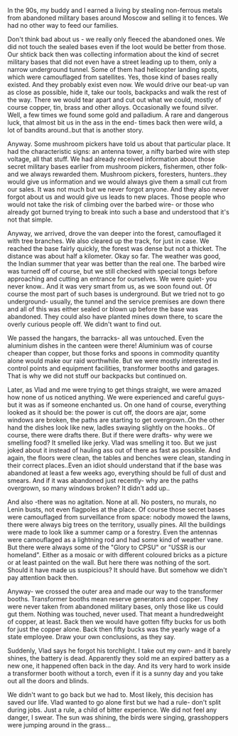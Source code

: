 In the 90s, my buddy and I earned a living by  stealing non-ferrous metals from abandoned military bases around Moscow and selling it to fences. We had no other way to feed our families.

Don't think bad about us - we really only fleeced the abandoned ones. We did not touch the sealed  bases even if the loot would be better from those. Our shtick back then was collecting information about the kind of secret military bases that did not even have a street leading up to them, only a narrow underground tunnel. Some of them had helicopter landing spots, which were camouflaged from satellites. Yes, those kind of bases really existed. And they probably exist even now. We would drive our beat-up van as close as possible, hide it, take our tools, backpacks and walk the rest of the way. There we would tear apart and  cut out what we could, mostly of course copper, tin, brass and other alloys. Occasionally we found silver. Well, a few times we found some gold and palladium. A rare and dangerous luck, that almost bit us in the ass in the end- times back then were wild, a lot of bandits around..but that is another story.

Anyway. Some mushroom pickers have told us about that particular place. It had the characteristic signs: an antenna tower,  a nifty barbed wire with step voltage, all that stuff. We had already  received information about those secret military bases earlier from mushroom pickers, fishermen, other folk- and we always rewarded them. Mushroom pickers, foresters, hunters..they would give us information and we would always give them a small cut from our sales. It was not much but we never forgot anyone. And they also never forgot about us and would give us leads to new places. Those people who would not take the risk of climbing over the barbed wire- or those who already got burned trying to break into such a base and understood that it's not that simple.

Anyway, we arrived, drove the van deeper into the forest, camouflaged it with tree branches. We also cleared up the track, for just in case. We reached the base fairly quickly, the forest was dense but not a thicket. The distance was about half a kilometer.  Okay so far. The weather was good, the Indian summer that year was better than the real one. The barbed wire was turned off of course, but we still checked with special tongs before approaching and cutting an entrance for ourselves. We were quiet- you never know.. And it was very smart from us, as we soon found out. Of course the most part of such bases is underground. But we tried not to go underground- usually, the tunnel and the service premises are down there and all of this was either sealed or blown up before the base was abandoned. They could also have planted mines down there, to scare the overly curious people off. We didn't want to find out.

We passed the hangars, the barracks- all was untouched. Even the aluminium dishes in the canteen were there! Aluminium was of course cheaper than copper, but those forks and spoons in commodity quantity alone would make our raid worthwhile. But we were mostly interested in control points and equipment facilities, transformer booths and garages. That is why we did not stuff our backpacks but continued on.

Later, as Vlad and me were trying to get things straight, we were amazed how none of us noticed anything. We were experienced and careful guys- but it was as if someone enchanted us. On one hand of course, everything looked as it should be: the power is cut off, the doors are ajar, some windows are broken, the paths are starting to get overgrown..On the other hand the dishes look like new, ladles swaying slightly on the hooks.. Of course, there were drafts there. But if there were drafts- why were we smelling food? It smelled like jerky. Vlad was smelling it too. But we just joked about it instead of hauling ass out of there as fast as possible. And again, the floors were clean, the tables and benches were clean, standing in their correct places..Even an idiot should understand that if the base was abandoned at least a few weeks ago, everything should be full of dust and smears. And if it was abandoned just recently- why are the paths overgrown, so many windows broken? It didn't add up..

And also -there was no agitation. None at all. No posters, no murals, no Lenin busts, not even flagpoles at the place. Of course those secret bases were camouflaged from surveillance from space: nobody mowed the lawns, there were always big trees on the territory, usually pines. All the buildings were made to look like a summer camp or a forestry. Even the antennas were camouflaged as a lightning rod and had some kind of weather vane. But there were always some of the "Glory to CPSU" or "USSR is our homeland". Either as a mosaic or with different coloured bricks as a picture or at least painted on the wall. But here there was nothing of the sort. Should it have made us suspicious? It should have. But somehow we didn't pay attention back then.

Anyway- we crossed the outer area and made our way to the transformer booths. Transformer booths mean reserve generators and copper. They were never taken from abandoned military bases, only those like us could gut them. Nothing was touched, never used. That meant a hundredweight of copper, at least. Back then we would have gotten fifty bucks for us both for just the copper alone. Back then fifty bucks was the yearly wage of a state employee. Draw your own conclusions, as they say.

Suddenly, Vlad says he forgot his torchlight. I take out my own- and it barely shines, the battery is dead. Apparently they sold me an expired battery as a new one, it happened often back in the day.  And its very hard to work inside a transformer booth without a torch, even if it is a sunny day and you take out all the doors and blinds.

We didn't want to go back but we had to. Most likely, this decision has saved our life. Vlad wanted to go alone first but we had a rule- don't split during jobs. Just a rule, a child of bitter experience. We did not feel any danger, I swear. The sun was shining, the birds were singing, grasshoppers were jumping around in the grass...